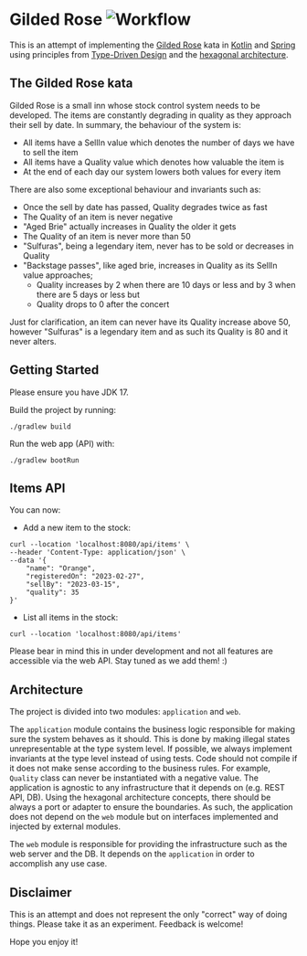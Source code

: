 # Gilded Rose ![Workflow](https://github.com/jivagoalves/gilded-rose/actions/workflows/gradle.yml/badge.svg)

This is an attempt of implementing the [Gilded Rose](https://kata-log.rocks/gilded-rose-kata) kata in [Kotlin](https://kotlinlang.org) and [Spring](https://spring.io/) using principles from [Type-Driven Design](https://fsharpforfunandprofit.com/series/designing-with-types) and
the [hexagonal architecture](https://en.wikipedia.org/wiki/Hexagonal_architecture_(software)). 

## The Gilded Rose kata

Gilded Rose is a small inn whose stock control system needs to be developed. The items are constantly degrading in quality as they approach their sell by date. In summary, the behaviour of the system is:

* All items have a SellIn value which denotes the number of days we have to sell the item
* All items have a Quality value which denotes how valuable the item is
* At the end of each day our system lowers both values for every item

There are also some exceptional behaviour and invariants such as:

* Once the sell by date has passed, Quality degrades twice as fast
* The Quality of an item is never negative
* "Aged Brie" actually increases in Quality the older it gets
* The Quality of an item is never more than 50
* "Sulfuras", being a legendary item, never has to be sold or decreases in Quality
* "Backstage passes", like aged brie, increases in Quality as its SellIn value approaches;
  * Quality increases by 2 when there are 10 days or less and by 3 when there are 5 days or less but
  * Quality drops to 0 after the concert

Just for clarification, an item can never have its Quality increase above 50, however "Sulfuras" is a legendary item and as such its Quality is 80 and it never alters.

## Getting Started

Please ensure you have JDK 17.

Build the project by running:
```
./gradlew build
```

Run the web app (API) with:
```
./gradlew bootRun
```

## Items API

You can now:

* Add a new item to the stock:
```
curl --location 'localhost:8080/api/items' \
--header 'Content-Type: application/json' \
--data '{
    "name": "Orange",
    "registeredOn": "2023-02-27",
    "sellBy": "2023-03-15",
    "quality": 35
}'
```

* List all items in the stock:
```
curl --location 'localhost:8080/api/items'
```

Please bear in mind this in under development and not all features are accessible via the web API. Stay tuned as we add them! :)

## Architecture

The project is divided into two modules: `application` and `web`.

The `application` module contains the business logic responsible for making sure the system behaves as it should. This is done by making illegal states unrepresentable at the type system level. If possible, we always implement invariants at the type level instead of using tests. Code should not compile if it does not make sense according to the business rules. For example, `Quality` class can never be instantiated with a negative value. The application is agnostic to any infrastructure that it depends on (e.g. REST API, DB). Using the hexagonal architecture concepts, there should be always a port or adapter to ensure the boundaries. As such, the application does not depend on the `web` module but on interfaces implemented and injected by external modules.

The `web` module is responsible for providing the infrastructure such as the web server and the DB. It depends on the `application` in order to accomplish any use case.

## Disclaimer

This is an attempt and does not represent the only "correct" way of doing things. Please take it as an experiment. Feedback is welcome!

Hope you enjoy it!
